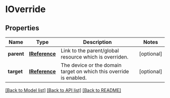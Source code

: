 # IOverride

## Properties
Name | Type | Description | Notes
------------ | ------------- | ------------- | -------------
**parent** | [**IReference**](IReference.md) | Link to the parent/global resource which is overriden. | [optional] 
**target** | [**IReference**](IReference.md) | The device or the domain target on which this override is enabled. | [optional] 

[[Back to Model list]](../README.md#documentation-for-models) [[Back to API list]](../README.md#documentation-for-api-endpoints) [[Back to README]](../README.md)



